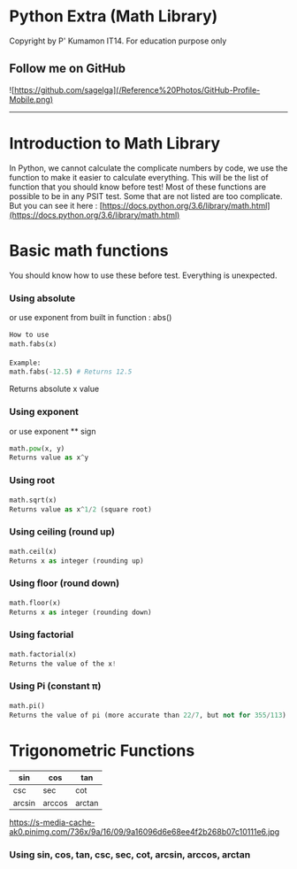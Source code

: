 # Python Extra (Math Library)

Copyright by P' Kumamon IT14.
For education purpose only

## Follow me on GitHub
![https://github.com/sagelga](/Reference%20Photos/GitHub-Profile-Mobile.png)

---

# Introduction to Math Library

In Python, we cannot calculate the complicate numbers by code, we use the function to make it easier to calculate everything. This will be the list of function that you should know before test!
Most of these functions are possible to be in any PSIT test. Some that are not listed are too complicate. But you can see it here : [https://docs.python.org/3.6/library/math.html](https://docs.python.org/3.6/library/math.html)


# Basic math functions
You should know how to use these before test. Everything is unexpected.

### Using absolute
or use exponent from built in function : abs()
```python
How to use
math.fabs(x)

Example:
math.fabs(-12.5) # Returns 12.5
```
Returns absolute x value

### Using exponent
or use exponent ** sign
```python
math.pow(x, y)
Returns value as x^y
```

### Using root
```python
math.sqrt(x)
Returns value as x^1/2 (square root)
```
### Using ceiling (round up)
```python
math.ceil(x)
Returns x as integer (rounding up)
```

### Using floor (round down)
```python
math.floor(x)
Returns x as integer (rounding down)
```

### Using factorial
```python
math.factorial(x)
Returns the value of the x!
```

### Using Pi (constant π)
```python
math.pi()
Returns the value of pi (more accurate than 22/7, but not for 355/113)
```

# Trigonometric Functions
| sin    | cos    | tan    |
| ------ | ------ | ------ |
| csc    | sec    | cot    |
| arcsin | arccos | arctan |

https://s-media-cache-ak0.pinimg.com/736x/9a/16/09/9a16096d6e68ee4f2b268b07c10111e6.jpg


### Using sin, cos, tan, csc, sec, cot, arcsin, arccos, arctan
